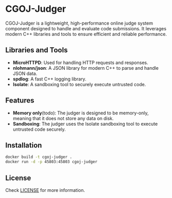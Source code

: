 # CGOJ-Judger

CGOJ-Judger is a lightweight, high-performance online judge system component designed to handle and evaluate code submissions. It leverages modern C++ libraries and tools to ensure efficient and reliable performance.

## Libraries and Tools

- **MicroHTTPD**: Used for handling HTTP requests and responses.
- **nlohmann/json**: A JSON library for modern C++ to parse and handle JSON data.
- **spdlog**: A fast C++ logging library.
- **Isolate**: A sandboxing tool to securely execute untrusted code.

## Features

- **Memory only**(todo): The judger is designed to be memory-only, meaning that it does not store any data on disk.
- **Sandboxing**: The judger uses the Isolate sandboxing tool to execute untrusted code securely.

## Installation
```bash
docker build -t cgoj-judger .
docker run -d -p 45803:45803 cgoj-judger
```

## License
Check [LICENSE](LICENSE) for more information.